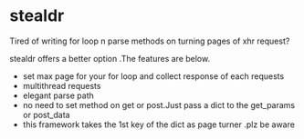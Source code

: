 # stealdr

Tired of writing for loop n parse methods on turning pages of xhr request?  

stealdr offers a better option .The features are below.
- set max page for your for loop and collect response of each requests
- multithread requests
- elegant parse path
- no need to set method on get or post.Just pass a dict to the get_params or post_data
- this framework takes the 1st key of the dict as page turner .plz be aware
